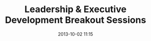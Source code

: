 ---
date: 2013-10-02 11:15
hour: 11:15 am - 12:30 pm
title: Leadership & Executive Development Breakout Sessions
name:
company:
location: 
categories: day1
expand:
---
